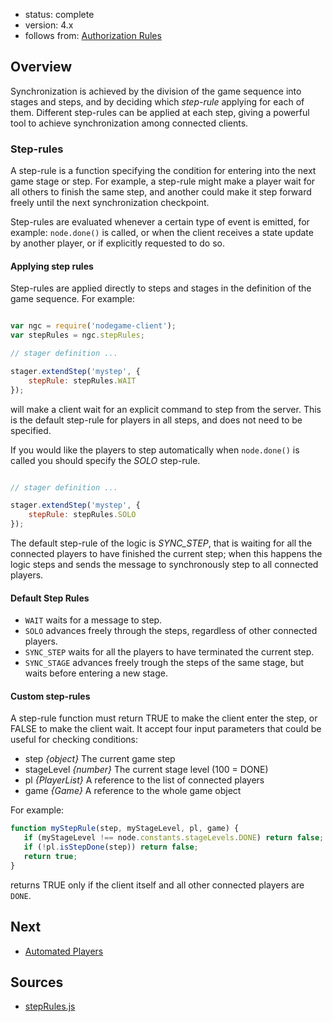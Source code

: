 - status: complete
- version: 4.x
- follows from:  [Authorization Rules](Authorization-Rules-v4)

## Overview

Synchronization is achieved by the division of the game sequence into
stages and steps, and by deciding which _step-rule_ applying for each
of them.  Different step-rules can be applied at each step, giving a
powerful tool to achieve synchronization among connected clients.

### Step-rules

A step-rule is a function specifying the condition for entering into
the next game stage or step. For example, a step-rule might make a
player wait for all others to finish the same step, and another could
make it step forward freely until the next synchronization checkpoint.

Step-rules are evaluated whenever a certain type of event is emitted,
for example: `node.done()` is called, or when the client receives a
state update by another player, or if explicitly requested to do so.

#### Applying step rules

Step-rules are applied directly to steps and stages in the definition
of the game sequence. For example:

```javascript

var ngc = require('nodegame-client');
var stepRules = ngc.stepRules;

// stager definition ...

stager.extendStep('mystep', {
    stepRule: stepRules.WAIT
});
```

will make a client wait for an explicit command to step from the
server. This is the default step-rule for players in all steps, and
does not need to be specified.

If you would like the players to step automatically when `node.done()`
is called you should specify the _SOLO_ step-rule.

```javascript

// stager definition ...

stager.extendStep('mystep', {
    stepRule: stepRules.SOLO
});
```

The default step-rule of the logic is _SYNC_STEP_, that is waiting for
all the connected players to have finished the current step; when this
happens the logic steps and sends the message to synchronously step to
all connected players.

#### Default Step Rules

* `WAIT` waits for a message to step.
* `SOLO` advances freely through the steps, regardless of other
  connected players.
* `SYNC_STEP` waits for all the players to have terminated the
current step.
* `SYNC_STAGE` advances freely trough the steps of the same stage,
but waits before entering a new stage.

#### Custom step-rules

A step-rule function must return TRUE to make the client enter the
step, or FALSE to make the client wait. It accept four input
parameters that could be useful for checking conditions:

* step _{object}_ The current game step
* stageLevel _{number}_ The current stage level (100 = DONE)
* pl _{PlayerList}_ A reference to the list of connected players
* game _{Game}_ A reference to the whole game object

For example:

```javascript
function myStepRule(step, myStageLevel, pl, game) {
   if (myStageLevel !== node.constants.stageLevels.DONE) return false;
   if (!pl.isStepDone(step)) return false;
   return true;
}
```

returns TRUE only if the client itself and all other connected players
are `DONE`.

  
## Next

* [Automated Players](Automated-Players-v4)


## Sources

- [stepRules.js](https://github.com/nodeGame/nodegame-client/blob/master/lib/modules/stepRules.js)
